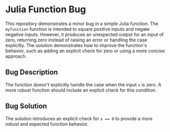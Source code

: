 # Julia Function Bug

This repository demonstrates a minor bug in a simple Julia function. The `myfunction` function is intended to square positive inputs and negate negative inputs. However, it produces an unexpected output for an input of zero, returning zero instead of raising an error or handling the case explicitly. The solution demonstrates how to improve the function's behavior, such as adding an explicit check for zero or using a more concise approach.

## Bug Description
The function doesn't explicitly handle the case when the input `x` is zero. A more robust function should include an explicit check for this condition.

## Bug Solution
The solution introduces an explicit check for `x == 0` to provide a more robust and expected function behavior.
